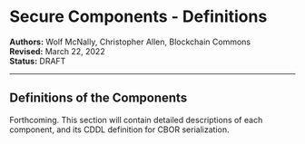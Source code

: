 # Secure Components - Definitions

**Authors:** Wolf McNally, Christopher Allen, Blockchain Commons</br>
**Revised:** March 22, 2022</br>
**Status:** DRAFT

---

## Definitions of the Components

Forthcoming. This section will contain detailed descriptions of each component, and its CDDL definition for CBOR serialization.
